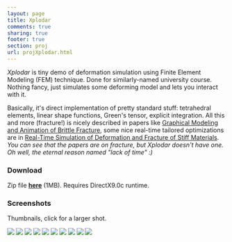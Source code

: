 ```yaml
---
layout: page
title: Xplodar
comments: true
sharing: true
footer: true
section: proj
url: projXplodar.html
---
```


<p>
<em>Xplodar</em> is tiny demo of deformation simulation using Finite Element Modeling (FEM) technique. Done for similarly-named university course.
Nothing fancy, just simulates some deforming model and lets you interact with it.
</p>
<p>
Basically, it's direct implementation of pretty standard stuff: tetrahedral elements, linear shape functions, Green's tensor, explicit integration.
All this and more (fracture!) is nicely described in papers like
<a href="http://www.cs.berkeley.edu/b-cam/Papers/obrien-1999-GMA/">Graphical Modeling and Animation of Brittle Fracture</a>, some
nice real-time tailored optimizations are in <a href="http://graphics.ethz.ch/~mattmuel/projects/project.htm">Real-Time Simulation of Deformation
and Fracture of Stiff Materials</a>. <em>You can see that the papers are on fracture, but Xplodar doesn't have one. Oh well, the eternal
reason named "lack of time" :)</em>
</p>


<H3>Download</H3>
<p>
Zip file <a href="files/Xplodar.zip"><strong>here</strong></a> (1MB). Requires DirectX9.0c runtime.
</p>

<H3>Screenshots</H3>
<P>
Thumbnails, click for a larger shot.
</P>
<a href="img/Xplodar00.jpg"><img src="img/tn/Xplodar00.jpg"></a>
<a href="img/Xplodar01.jpg"><img src="img/tn/Xplodar01.jpg"></a>
<a href="img/Xplodar02.jpg"><img src="img/tn/Xplodar02.jpg"></a>
<a href="img/Xplodar03.jpg"><img src="img/tn/Xplodar03.jpg"></a>
<a href="img/Xplodar04.jpg"><img src="img/tn/Xplodar04.jpg"></a>
<a href="img/Xplodar05.jpg"><img src="img/tn/Xplodar05.jpg"></a>
<a href="img/Xplodar06.jpg"><img src="img/tn/Xplodar06.jpg"></a>
<a href="img/Xplodar07.jpg"><img src="img/tn/Xplodar07.jpg"></a>
<a href="img/Xplodar08.jpg"><img src="img/tn/Xplodar08.jpg"></a>
<a href="img/Xplodar09.jpg"><img src="img/tn/Xplodar09.jpg"></a>
